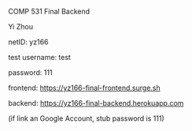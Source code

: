 COMP 531 Final Backend

Yi Zhou

netID: yz166

test username: test

password: 111

frontend: https://yz166-final-frontend.surge.sh

backend: https://yz166-final-backend.herokuapp.com

(if link an Google Account, stub password is 111)
